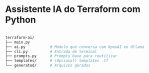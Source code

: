 # Assistente IA do Terraform com Python


```bash

terraform-ai/
├── main.py
├── ai.py           # Módulo que conversa com OpenAI ou Ollama
├── cli.py          # Entrada de terminal
├── prompts.py      # Prompts base para reutilizar
├── templates/      # (Opcional) templates .tf
└── generated/      # Arquivos gerados

```
